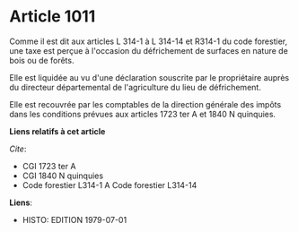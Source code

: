 # Article 1011

Comme il est dit aux articles L 314-1 à L 314-14 et R314-1 du code forestier, une taxe est perçue à l'occasion du
défrichement de surfaces en nature de bois ou de forêts.

Elle est liquidée au vu d'une déclaration souscrite par le propriétaire auprès du directeur départemental de l'agriculture du
lieu de défrichement.

Elle est recouvrée par les comptables de la direction générale des impôts dans les conditions prévues aux articles 1723 ter A
et 1840 N quinquies.

**Liens relatifs à cet article**

_Cite_:

  - CGI 1723 ter A
  - CGI 1840 N quinquies
  - Code forestier L314-1 A Code forestier L314-14

**Liens**:

  - HISTO: EDITION 1979-07-01
